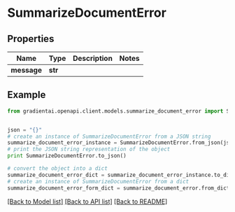 # SummarizeDocumentError


## Properties
Name | Type | Description | Notes
------------ | ------------- | ------------- | -------------
**message** | **str** |  | 

## Example

```python
from gradientai.openapi.client.models.summarize_document_error import SummarizeDocumentError


json = "{}"
# create an instance of SummarizeDocumentError from a JSON string
summarize_document_error_instance = SummarizeDocumentError.from_json(json)
# print the JSON string representation of the object
print SummarizeDocumentError.to_json()

# convert the object into a dict
summarize_document_error_dict = summarize_document_error_instance.to_dict()
# create an instance of SummarizeDocumentError from a dict
summarize_document_error_form_dict = summarize_document_error.from_dict(summarize_document_error_dict)
```
[[Back to Model list]](../README.md#documentation-for-models) [[Back to API list]](../README.md#documentation-for-api-endpoints) [[Back to README]](../README.md)


